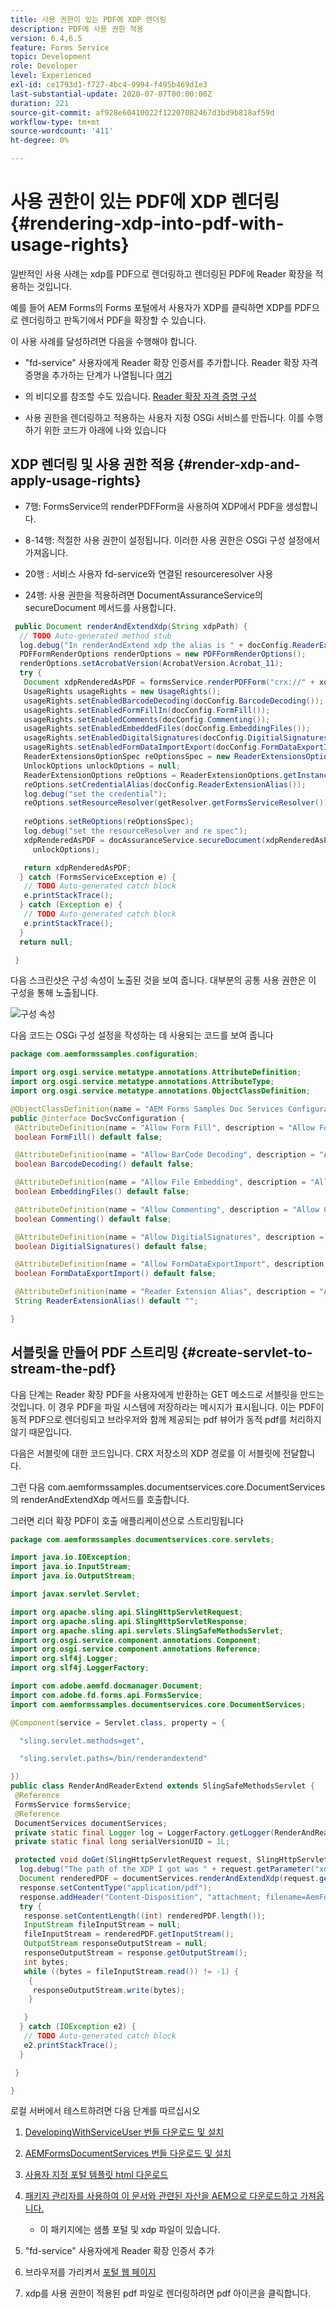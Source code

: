 ```yaml
---
title: 사용 권한이 있는 PDF에 XDP 렌더링
description: PDF에 사용 권한 적용
version: 6.4,6.5
feature: Forms Service
topic: Development
role: Developer
level: Experienced
exl-id: ce1793d1-f727-4bc4-9994-f495b469d1e3
last-substantial-update: 2020-07-07T00:00:00Z
duration: 221
source-git-commit: af928e60410022f12207082467d3bd9b818af59d
workflow-type: tm+mt
source-wordcount: '411'
ht-degree: 0%

---
```


# 사용 권한이 있는 PDF에 XDP 렌더링{#rendering-xdp-into-pdf-with-usage-rights}

일반적인 사용 사례는 xdp를 PDF으로 렌더링하고 렌더링된 PDF에 Reader 확장을 적용하는 것입니다.

예를 들어 AEM Forms의 Forms 포털에서 사용자가 XDP를 클릭하면 XDP를 PDF으로 렌더링하고 판독기에서 PDF을 확장할 수 있습니다.


이 사용 사례를 달성하려면 다음을 수행해야 합니다.

* &quot;fd-service&quot; 사용자에게 Reader 확장 인증서를 추가합니다. Reader 확장 자격 증명을 추가하는 단계가 나열됩니다 [여기](https://experienceleague.adobe.com/docs/experience-manager-65/forms/install-aem-forms/osgi-installation/install-configure-document-services.html?lang=en)


* 의 비디오를 참조할 수도 있습니다. [Reader 확장 자격 증명 구성](https://experienceleague.adobe.com/docs/experience-manager-learn/forms/document-services/configuring-reader-extension-osgi.html)


* 사용 권한을 렌더링하고 적용하는 사용자 지정 OSGi 서비스를 만듭니다. 이를 수행하기 위한 코드가 아래에 나와 있습니다

## XDP 렌더링 및 사용 권한 적용 {#render-xdp-and-apply-usage-rights}

* 7행: FormsService의 renderPDFForm을 사용하여 XDP에서 PDF을 생성합니다.

* 8-14행: 적절한 사용 권한이 설정됩니다. 이러한 사용 권한은 OSGi 구성 설정에서 가져옵니다.

* 20행 : 서비스 사용자 fd-service와 연결된 resourceresolver 사용

* 24행: 사용 권한을 적용하려면 DocumentAssuranceService의 secureDocument 메서드를 사용합니다.

```java
 public Document renderAndExtendXdp(String xdpPath) {
  // TODO Auto-generated method stub
  log.debug("In renderAndExtend xdp the alias is " + docConfig.ReaderExtensionAlias());
  PDFFormRenderOptions renderOptions = new PDFFormRenderOptions();
  renderOptions.setAcrobatVersion(AcrobatVersion.Acrobat_11);
  try {
   Document xdpRenderedAsPDF = formsService.renderPDFForm("crx://" + xdpPath, null, renderOptions);
   UsageRights usageRights = new UsageRights();
   usageRights.setEnabledBarcodeDecoding(docConfig.BarcodeDecoding());
   usageRights.setEnabledFormFillIn(docConfig.FormFill());
   usageRights.setEnabledComments(docConfig.Commenting());
   usageRights.setEnabledEmbeddedFiles(docConfig.EmbeddingFiles());
   usageRights.setEnabledDigitalSignatures(docConfig.DigitialSignatures());
   usageRights.setEnabledFormDataImportExport(docConfig.FormDataExportImport());
   ReaderExtensionsOptionSpec reOptionsSpec = new ReaderExtensionsOptionSpec(usageRights, "Sample ARES");
   UnlockOptions unlockOptions = null;
   ReaderExtensionOptions reOptions = ReaderExtensionOptions.getInstance();
   reOptions.setCredentialAlias(docConfig.ReaderExtensionAlias());
   log.debug("set the credential");
   reOptions.setResourceResolver(getResolver.getFormsServiceResolver());
   
   reOptions.setReOptions(reOptionsSpec);
   log.debug("set the resourceResolver and re spec");
   xdpRenderedAsPDF = docAssuranceService.secureDocument(xdpRenderedAsPDF, null, null, reOptions,
     unlockOptions);

   return xdpRenderedAsPDF;
  } catch (FormsServiceException e) {
   // TODO Auto-generated catch block
   e.printStackTrace();
  } catch (Exception e) {
   // TODO Auto-generated catch block
   e.printStackTrace();
  }
  return null;

 }
```

다음 스크린샷은 구성 속성이 노출된 것을 보여 줍니다. 대부분의 공통 사용 권한은 이 구성을 통해 노출됩니다.

![구성 속성](assets/configurationproperties.gif)

다음 코드는 OSGi 구성 설정을 작성하는 데 사용되는 코드를 보여 줍니다

```java
package com.aemformssamples.configuration;

import org.osgi.service.metatype.annotations.AttributeDefinition;
import org.osgi.service.metatype.annotations.AttributeType;
import org.osgi.service.metatype.annotations.ObjectClassDefinition;

@ObjectClassDefinition(name = "AEM Forms Samples Doc Services Configuration", description = "AEM Forms Samples Doc Services Configuration")
public @interface DocSvcConfiguration {
 @AttributeDefinition(name = "Allow Form Fill", description = "Allow Form Fill", type = AttributeType.BOOLEAN)
 boolean FormFill() default false;

 @AttributeDefinition(name = "Allow BarCode Decoding", description = "Allow BarCode Decoding", type = AttributeType.BOOLEAN)
 boolean BarcodeDecoding() default false;

 @AttributeDefinition(name = "Allow File Embedding", description = "Allow File Embedding", type = AttributeType.BOOLEAN)
 boolean EmbeddingFiles() default false;

 @AttributeDefinition(name = "Allow Commenting", description = "Allow Commenting", type = AttributeType.BOOLEAN)
 boolean Commenting() default false;

 @AttributeDefinition(name = "Allow DigitialSignatures", description = "Allow File DigitialSignatures", type = AttributeType.BOOLEAN)
 boolean DigitialSignatures() default false;

 @AttributeDefinition(name = "Allow FormDataExportImport", description = "Allow FormDataExportImport", type = AttributeType.BOOLEAN)
 boolean FormDataExportImport() default false;

 @AttributeDefinition(name = "Reader Extension Alias", description = "Alias of your Reader Extension")
 String ReaderExtensionAlias() default "";

}
```

## 서블릿을 만들어 PDF 스트리밍 {#create-servlet-to-stream-the-pdf}

다음 단계는 Reader 확장 PDF을 사용자에게 반환하는 GET 메소드로 서블릿을 만드는 것입니다. 이 경우 PDF을 파일 시스템에 저장하라는 메시지가 표시됩니다. 이는 PDF이 동적 PDF으로 렌더링되고 브라우저와 함께 제공되는 pdf 뷰어가 동적 pdf를 처리하지 않기 때문입니다.

다음은 서블릿에 대한 코드입니다. CRX 저장소의 XDP 경로를 이 서블릿에 전달합니다.

그런 다음 com.aemformssamples.documentservices.core.DocumentServices의 renderAndExtendXdp 메서드를 호출합니다.

그러면 리더 확장 PDF이 호출 애플리케이션으로 스트리밍됩니다

```java
package com.aemformssamples.documentservices.core.servlets;

import java.io.IOException;
import java.io.InputStream;
import java.io.OutputStream;

import javax.servlet.Servlet;

import org.apache.sling.api.SlingHttpServletRequest;
import org.apache.sling.api.SlingHttpServletResponse;
import org.apache.sling.api.servlets.SlingSafeMethodsServlet;
import org.osgi.service.component.annotations.Component;
import org.osgi.service.component.annotations.Reference;
import org.slf4j.Logger;
import org.slf4j.LoggerFactory;

import com.adobe.aemfd.docmanager.Document;
import com.adobe.fd.forms.api.FormsService;
import com.aemformssamples.documentservices.core.DocumentServices;

@Component(service = Servlet.class, property = {

  "sling.servlet.methods=get",

  "sling.servlet.paths=/bin/renderandextend"

})
public class RenderAndReaderExtend extends SlingSafeMethodsServlet {
 @Reference
 FormsService formsService;
 @Reference
 DocumentServices documentServices;
 private static final Logger log = LoggerFactory.getLogger(RenderAndReaderExtend.class);
 private static final long serialVersionUID = 1L;

 protected void doGet(SlingHttpServletRequest request, SlingHttpServletResponse response) {
  log.debug("The path of the XDP I got was " + request.getParameter("xdpPath"));
  Document renderedPDF = documentServices.renderAndExtendXdp(request.getParameter("xdpPath"));
  response.setContentType("application/pdf");
  response.addHeader("Content-Disposition", "attachment; filename=AemFormsRocks.pdf");
  try {
   response.setContentLength((int) renderedPDF.length());
   InputStream fileInputStream = null;
   fileInputStream = renderedPDF.getInputStream();
   OutputStream responseOutputStream = null;
   responseOutputStream = response.getOutputStream();
   int bytes;
   while ((bytes = fileInputStream.read()) != -1) {
    {
     responseOutputStream.write(bytes);
    }

   }
  } catch (IOException e2) {
   // TODO Auto-generated catch block
   e2.printStackTrace();
  }

 }

}
```

로컬 서버에서 테스트하려면 다음 단계를 따르십시오
1. [DevelopingWithServiceUser 번들 다운로드 및 설치](/help/forms/assets/common-osgi-bundles/DevelopingWithServiceUser.jar)
1. [AEMFormsDocumentServices 번들 다운로드 및 설치](/help/forms/assets/common-osgi-bundles/AEMFormsDocumentServices.core-1.0-SNAPSHOT.jar)

1. [사용자 지정 포털 템플릿 html 다운로드](assets/render-and-extend-template.zip)
1. [패키지 관리자를 사용하여 이 문서와 관련된 자산을 AEM으로 다운로드하고 가져옵니다.](assets/renderandextendxdp.zip)
   * 이 패키지에는 샘플 포털 및 xdp 파일이 있습니다.
1. &quot;fd-service&quot; 사용자에게 Reader 확장 인증서 추가
1. 브라우저를 가리켜서 [포털 웹 페이지](http://localhost:4502/content/AemForms/ReaderExtensionsXdp.html)
1. xdp를 사용 권한이 적용된 pdf 파일로 렌더링하려면 pdf 아이콘을 클릭합니다.
